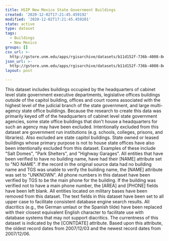 ```yaml
---
title: HSIP New Mexico State Government Buildings
created: '2020-12-02T17:21:45.459192'
modified: '2020-12-02T17:21:45.459201'
state: active
type: dataset
tags:
  - Buildings
  - New Mexico
groups: []
csv_url: >-
  http://gstore.unm.edu/apps/rgisarchive/datasets/b11d152f-736b-4008-8e81-09f43d29540c/2008_02_28_nm_state_government_buildings.derived.csv
json_url: >-
  http://gstore.unm.edu/apps/rgisarchive/datasets/b11d152f-736b-4008-8e81-09f43d29540c/2008_02_28_nm_state_government_buildings.derived.json
layout: post

---
```

 This dataset includes buildings occupied by the headquarters of cabinet level
                state government executive departments, legislative offices buildings outside of the
                capitol building, offices and court rooms associated with the highest level of the
                judicial branch of the state government, and large multi-agency state office
                buildings. Because the research to create this data was primarily keyed off of the
                headquarters of cabinet level state government agencies, some state office buildings
                that don't house a headquarters for such an agency may have been excluded.
                Intentionally excluded from this dataset are government run institutions (e.g.
                schools, colleges, prisons, and libraries). Also excluded are state capitol
                buildings. State owned or leased buildings whose primary purpose is not to house
                state offices have also been intentionally excluded from this dataset. Examples of
                these include "Salt Domes", "Park Shelters", and "Highway Garages". All entities
                that have been verified to have no building name, have had their [NAME] attribute
                set to "NO NAME". If the record in the original source data had no building name and
                TGS was unable to verify the building name, the [NAME] attribute was set to
                "UNKNOWN". All phone numbers in this dataset have been verified by TGS to be the
                main phone for the building. If the building was verified not to have a main phone
                number, the [AREA] and [PHONE] fields have been left blank. All entities located on
                military bases have been removed from this dataset. The text fields in this dataset
                have been set to all upper case to facilitate consistent database engine search
                results. All diacritics (e.g., the German umlaut or the Spanish tilde) have been
                replaced with their closest equivalent English character to facilitate use with
                database systems that may not support diacritics. The currentness of this dataset is
                indicated by the [CONTDATE] attribute. Based upon this attribute, the oldest record
                dates from 2007/12/03 and the newest record dates from 2007/12/06. 
